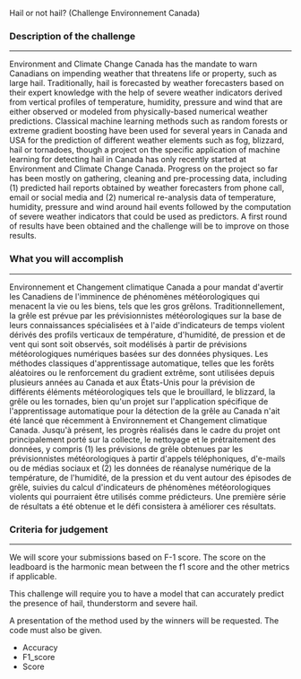 Hail or not hail? (Challenge Environnement Canada)

### Description of the challenge

---

Environment and Climate Change Canada has the mandate to warn Canadians on impending weather that threatens life or property, such as large hail. Traditionally, hail is forecasted by weather forecasters based on their expert knowledge with the help of severe weather indicators derived from vertical profiles of temperature, humidity, pressure and wind that are either observed or modeled from physically-based numerical weather predictions. Classical machine learning methods such as random forests or extreme gradient boosting have been used for several years in Canada and USA for the prediction of different weather elements such as fog, blizzard, hail or tornadoes, though a project on the specific application of machine learning for detecting hail in Canada has only recently started at Environment and Climate Change Canada. Progress on the project so far has been mostly on gathering, cleaning and pre-processing data, including (1) predicted hail reports obtained by weather forecasters from phone call, email or social media and (2) numerical re-analysis data of temperature, humidity, pressure and wind around hail events followed by the computation of severe weather indicators that could be used as predictors. A first round of results have been obtained and the challenge will be to improve on those results.

### What you will accomplish

---

Environnement et Changement climatique Canada a pour mandat d'avertir les Canadiens de l'imminence de phénomènes météorologiques qui menacent la vie ou les biens, tels que les gros grêlons. Traditionnellement, la grêle est prévue par les prévisionnistes météorologiques sur la base de leurs connaissances spécialisées et à l'aide d'indicateurs de temps violent dérivés des profils verticaux de température, d'humidité, de pression et de vent qui sont soit observés, soit modélisés à partir de prévisions météorologiques numériques basées sur des données physiques. Les méthodes classiques d'apprentissage automatique, telles que les forêts aléatoires ou le renforcement du gradient extrême, sont utilisées depuis plusieurs années au Canada et aux États-Unis pour la prévision de différents éléments météorologiques tels que le brouillard, le blizzard, la grêle ou les tornades, bien qu'un projet sur l'application spécifique de l'apprentissage automatique pour la détection de la grêle au Canada n'ait été lancé que récemment à Environnement et Changement climatique Canada. Jusqu'à présent, les progrès réalisés dans le cadre du projet ont principalement porté sur la collecte, le nettoyage et le prétraitement des données, y compris (1) les prévisions de grêle obtenues par les prévisionnistes météorologiques à partir d'appels téléphoniques, d'e-mails ou de médias sociaux et (2) les données de réanalyse numérique de la température, de l'humidité, de la pression et du vent autour des épisodes de grêle, suivies du calcul d'indicateurs de phénomènes météorologiques violents qui pourraient être utilisés comme prédicteurs. Une première série de résultats a été obtenue et le défi consistera à améliorer ces résultats.

### Criteria for judgement

---

We will score your submissions based on F-1 score. The score on the leadboard is the harmonic mean between the f1 score and the other metrics if applicable.

This challenge will require you to have a model that can accurately predict the presence of hail, thunderstorm and severe hail.

A presentation of the method used by the winners will be requested. The code must also be given.

- Accuracy
- F1_score
- Score
